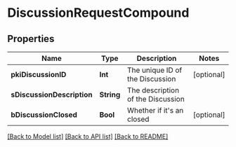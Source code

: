# DiscussionRequestCompound

## Properties
Name | Type | Description | Notes
------------ | ------------- | ------------- | -------------
**pkiDiscussionID** | **Int** | The unique ID of the Discussion | [optional] 
**sDiscussionDescription** | **String** | The description of the Discussion | 
**bDiscussionClosed** | **Bool** | Whether if it&#39;s an closed | [optional] 

[[Back to Model list]](../README.md#documentation-for-models) [[Back to API list]](../README.md#documentation-for-api-endpoints) [[Back to README]](../README.md)


